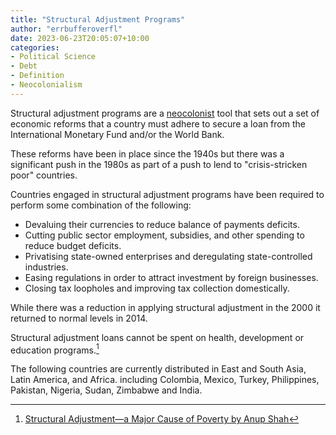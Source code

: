 ```yaml
---
title: "Structural Adjustment Programs"
author: "errbufferoverfl"
date: 2023-06-23T20:05:07+10:00
categories:
- Political Science
- Debt
- Definition
- Neocolonialism
---
```


Structural adjustment programs are a [neocolonist](neocolonialism.md) tool that sets out a set of economic reforms that a country must adhere to secure a loan from the International Monetary Fund and/or the World Bank.

These reforms have been in place since the 1940s but there was a significant push in the 1980s as part of a push to lend to "crisis-stricken poor" countries.

Countries engaged in structural adjustment programs have been required to perform some combination of the following:

- Devaluing their currencies to reduce balance of payments deficits.
- Cutting public sector employment, subsidies, and other spending to reduce budget deficits.
- Privatising state-owned enterprises and deregulating state-controlled industries.
- Easing regulations in order to attract investment by foreign businesses.
- Closing tax loopholes and improving tax collection domestically.

While there was a reduction in applying structural adjustment in the 2000 it returned to normal levels in 2014.

Structural adjustment loans cannot be spent on health, development or education programs.[^1]

The following countries are currently distributed in East and South Asia, Latin America, and Africa. including Colombia, Mexico, Turkey, Philippines, Pakistan, Nigeria, Sudan, Zimbabwe and India.

[^1]: [Structural Adjustment—a Major Cause of Poverty by Anup Shah](https://www.globalissues.org/article/3/structural-adjustment-a-major-cause-of-poverty)
